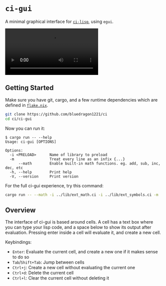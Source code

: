 # `ci-gui`
A minimal graphical interface for [`ci-lisp`]("../ci-lisp/README.md"), using `egui`.

![video demo](./demo.webm)

## Getting Started
Make sure you have git, cargo, and a few runtime dependencies which are defined in [`flake.nix`]("../flake.nix").
```sh
git clone https://github.com/bluedragon1221/ci
cd ci/ci-gui
```

Now you can run it:
```
$ cargo run -- --help
Usage: ci-gui [OPTIONS]

Options:
  -i <PRELOAD>      Name of library to preload
  -m                Treat every line as an infix {...}
      --math        Enable built-in math functions. eg. add, sub, inc, dec, etc
  -h, --help        Print help
  -V, --version     Print version
```

For the full ci-gui experience, try this command:
```sh
cargo run -- --math -i ../lib/ext_math.ci -i ../lib/ext_symbols.ci -m
```

## Overview
The interface of ci-gui is based around cells.
A cell has a text box where you can type your lisp code, and a space below to show its output after evaluation.
Pressing enter inside a cell will evaluate it, and create a new cell.

Keybindings:
- `Enter`: Evaluate the current cell, and create a new one if it makes sense to do so
- `Tab`/`Shift+Tab`: Jump between cells
- `Ctrl+j`: Create a new cell without evaluating the current one
- `Ctrl+d`: Delete the current cell
- `Ctrl+l`: Clear the current cell without deleting it

